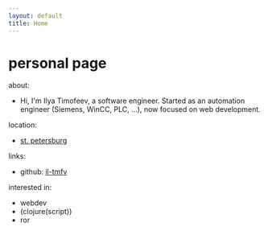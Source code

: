 ```yaml
---
layout: default
title: Home
---
```


# personal page

about:
  - Hi, I'm Ilya Timofeev, a software engineer. Started as an automation engineer (Siemens, WinCC, PLC, ...), now focused on web development.

location:
  - [st. petersburg](https://www.google.com/maps/place/St+Petersburg/@59.9392259,29.5342919,9z/data=!3m1!4b1!4m5!3m4!1s0x4696378cc74a65ed:0x6dc7673fab848eff!8m2!3d59.9310584!4d30.3609097)

links:
  - github: [il-tmfv](https://github.com/il-tmfv)

interested in:
  - webdev
  - (clojure(script))
  - ror

